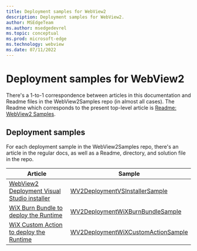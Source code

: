 ```yaml
---
title: Deployment samples for WebView2
description: Deployment samples for WebView2.
author: MSEdgeTeam
ms.author: msedgedevrel
ms.topic: conceptual
ms.prod: microsoft-edge
ms.technology: webview
ms.date: 07/11/2022
---
```

# Deployment samples for WebView2

There's a 1-to-1 correspondence between articles in this documentation and Readme files in the WebView2Samples repo (in almost all cases).  The Readme which corresponds to the present top-level article is [Readme: WebView2 Samples](https://github.com/MicrosoftEdge/WebView2Samples#readme).


<!-- ====================================================================== -->
## Deployment samples

For each deployment sample in the WebView2Samples repo, there's an article in the regular docs, as well as a Readme, directory, and solution file in the repo.

| Article | Sample |
|---|---|
| [WebView2 Deployment Visual Studio installer](samples/wv2deploymentvsinstallersample.md) | [WV2DeploymentVSInstallerSample](https://github.com/MicrosoftEdge/WebView2Samples/tree/main/SampleApps/WV2DeploymentVSInstallerSample) |
| [WiX Burn Bundle to deploy the Runtime](samples/wv2deploymentwixburnbundlesample.md) | [WV2DeploymentWiXBurnBundleSample](https://github.com/MicrosoftEdge/WebView2Samples/tree/main/SampleApps/WV2DeploymentWiXBurnBundleSample) |
| [WiX Custom Action to deploy the Runtime](samples/wv2deploymentwixcustomactionsample.md) | [WV2DeploymentWiXCustomActionSample](https://github.com/MicrosoftEdge/WebView2Samples/tree/main/SampleApps/WV2DeploymentWiXCustomActionSample) |